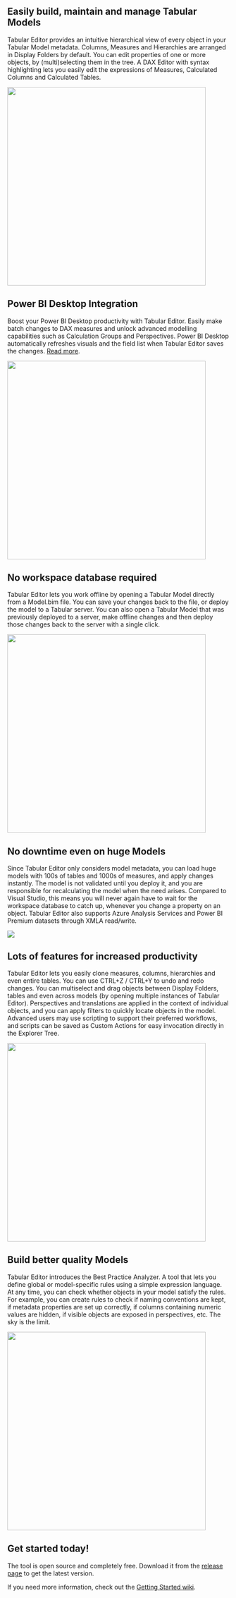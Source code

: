 ## Easily build, maintain and manage Tabular Models

Tabular Editor provides an intuitive hierarchical view of every object in your Tabular Model metadata. Columns, Measures and Hierarchies are arranged in Display Folders by default. You can edit properties of one or more objects, by (multi)selecting them in the tree. A DAX Editor with syntax highlighting lets you easily edit the expressions of Measures, Calculated Columns and Calculated Tables.

<img src="https://user-images.githubusercontent.com/8976200/29272423-46ceafa8-8100-11e7-81dc-bddbb38f80f8.png" width="450">

## Power BI Desktop Integration

Boost your Power BI Desktop productivity with Tabular Editor. Easily make batch changes to DAX measures and unlock advanced modelling capabilities such as Calculation Groups and Perspectives. Power BI Desktop automatically refreshes visuals and the field list when Tabular Editor saves the changes. [Read more](https://github.com/otykier/TabularEditor/wiki/Power-BI-Desktop-Integration).

<img src="https://user-images.githubusercontent.com/8976200/87296268-cd1e1d80-c506-11ea-8b1d-238a27bf420b.png" width="450">

## No workspace database required

Tabular Editor lets you work offline by opening a Tabular Model directly from a Model.bim file. You can save your changes back to the file, or deploy the model to a Tabular server. You can also open a Tabular Model that was previously deployed to a server, make offline changes and then deploy those changes back to the server with a single click.

<img src="https://user-images.githubusercontent.com/8976200/29272619-1a39d584-8101-11e7-9458-1c88e4ab35bf.png" width="450">

## No downtime even on huge Models

Since Tabular Editor only considers model metadata, you can load huge models with 100s of tables and 1000s of measures, and apply changes instantly. The model is not validated until you deploy it, and you are responsible for recalculating the model when the need arises. Compared to Visual Studio, this means you will never again have to wait for the workspace database to catch up, whenever you change a property on an object. Tabular Editor also supports Azure Analysis Services and Power BI Premium datasets through XMLA read/write.

<img src="https://user-images.githubusercontent.com/8976200/29273714-9cedc194-8105-11e7-8d41-678742bcd6c8.png">

## Lots of features for increased productivity

Tabular Editor lets you easily clone measures, columns, hierarchies and even entire tables. You can use CTRL+Z / CTRL+Y to undo and redo changes. You can multiselect and drag objects between Display Folders, tables and even across models (by opening multiple instances of Tabular Editor). Perspectives and translations are applied in the context of individual objects, and you can apply filters to quickly locate objects in the model. Advanced users may use scripting to support their preferred workflows, and scripts can be saved as Custom Actions for easy invocation directly in the Explorer Tree.

<img src="https://user-images.githubusercontent.com/8976200/29273014-c82e7ebe-8102-11e7-86a1-74a18c433e7f.png" width="450">

## Build better quality Models

Tabular Editor introduces the Best Practice Analyzer. A tool that lets you define global or model-specific rules using a simple expression language. At any time, you can check whether objects in your model satisfy the rules. For example, you can create rules to check if naming conventions are kept, if metadata properties are set up correctly, if columns containing numeric values are hidden, if visible objects are exposed in perspectives, etc. The sky is the limit.

<img src="https://user-images.githubusercontent.com/8976200/29273207-b72615ea-8103-11e7-8cb2-4e567e397675.png" width="450">

## Get started today!

The tool is open source and completely free. Download it from the [release page](https://github.com/otykier/TabularEditor/releases/latest) to get the latest version.

If you need more information, check out the [Getting Started wiki](https://github.com/otykier/TabularEditor/wiki/Getting-Started). 
